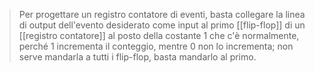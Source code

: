 > Per progettare un registro contatore di eventi, basta collegare la linea di output dell'evento desiderato come input al primo [[flip-flop]] di un [[registro contatore]] al posto della costante 1 che c'è normalmente, perché 1 incrementa il conteggio, mentre 0 non lo incrementa; non serve mandarla a tutti i flip-flop, basta mandarlo al primo.